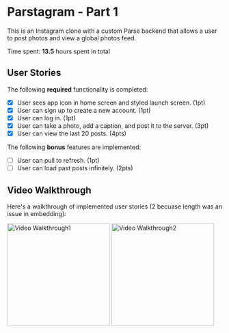 # Parstagram - Part 1

This is an Instagram clone with a custom Parse backend that allows a user to post photos and view a global photos feed.

Time spent: **13.5** hours spent in total

## User Stories

The following **required** functionality is completed:

- [X] User sees app icon in home screen and styled launch screen. (1pt)
- [X] User can sign up to create a new account. (1pt)
- [X] User can log in. (1pt)
- [X] User can take a photo, add a caption, and post it to the server. (3pt)
- [X] User can view the last 20 posts. (4pts)

The following **bonus** features are implemented:

- [ ] User can pull to refresh. (1pt)
- [ ] User can load past posts infinitely. (2pts)

## Video Walkthrough

Here's a walkthrough of implemented user stories (2 becuase length was an issue in embedding):

<img src='https://imgur.com/SlRkUIH.gif' title='Video Walkthrough1' width='240' alt='Video Walkthrough1' />
<img src='https://imgur.com/fuHYVHp.gif' title='Video Walkthrough2' width='240' alt='Video Walkthrough2' />


